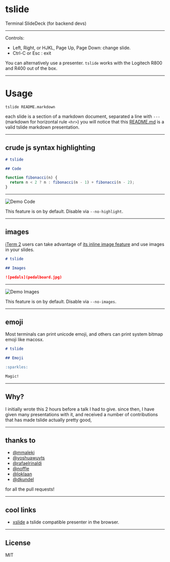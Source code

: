 # tslide

Terminal SlideDeck (for backend devs)

---

Controls:

- Left, Right, or HJKL, Page Up, Page Down: change slide.
- Ctrl-C or Esc : exit

You can alternatively use a presenter. `tslide` works with the Logitech R800 and R400 out of the box.

---

# Usage

```
tslide README.markdown
```

each slide is a section of a markdown document,
separated a line with `---` (markdown for horizontal rule `<hr>`)
you will notice that this [README.md](https://raw.githubusercontent.com/tslide/tslide/master/README.md) is a valid tslide markdown presentation.

---

## crude js syntax highlighting

```md
# tslide

## Code
```

```js
function fibonacci(n) {
  return n < 2 ? n : fibonacci(n - 1) + fibonacci(n - 2);
}
```

---

![Demo Code](demo-code.png)

This feature is on by default. Disable via `--no-highlight`.

---

## images

[iTerm 2](https://www.iterm2.com) users can
take advantage of [its inline image feature](https://www.iterm2.com/images.html) and use
images in your slides.

```md
# tslide

## Images

![pedals](pedalboard.jpg)
```

---

![Demo Images](demo-images.png)

This feature is on by default. Disable via `--no-images`.

---

## emoji

Most terminals can print unicode emoji, and others can print system bitmap emoji
like macosx.

```md
# tslide

## Emoji

:sparkles:

Magic!
```

---

## Why?

I initially wrote this 2 hours before a talk I had to give.
since then, I have given many presentations with it,
and received a number of contributions that has made tslide actually pretty good,

---

## thanks to

- [@mmaleki](https://github.com/mmaleki)
- [@yoshuawuyts](https://github.com/yoshuawuyts)
- [@rafaelrinaldi](https://github.com/rafaelrinaldi)
- [@noffle](https://github.com/noffle)
- [@loklaan](https://github.com/loklaan)
- [@dkundel](https://github.com/dkundel)

for all the pull requests!

---

## cool links

- [xslide](https://github.com/substack/xslide) a tslide compatible presenter in the browser.

---

## License

MIT
